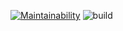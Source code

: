 [![Maintainability](https://api.codeclimate.com/v1/badges/f8ca90582ad843ef1981/maintainability)](https://codeclimate.com/github/wesydi/frontend-project-lvl2/maintainability)
![build](https://github.com/wesydi/frontend-project-lvl2/workflows/build/badge.svg)
